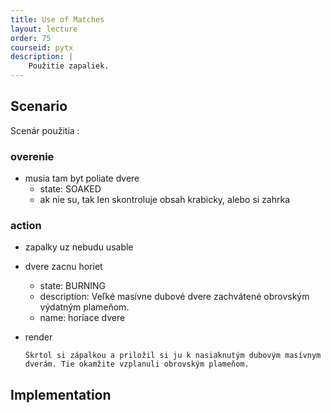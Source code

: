 ```yaml
---
title: Use of Matches
layout: lecture 
order: 75
courseid: pytx
description: |
    Použitie zapaliek.
---
```


## Scenario

Scenár použitia :


### overenie

* musia tam byt poliate dvere
    * state: SOAKED
    * ak nie su, tak len skontroluje obsah krabicky, alebo si zahrka


### action

* zapalky uz nebudu usable

* dvere zacnu horiet
    * state: BURNING
    * description: Veľké masívne dubové dvere zachvátené obrovským výdatným plameňom.
    * name: horiace dvere

* render

    ```
    Škrtol si zápalkou a priložil si ju k nasiaknutým dubovým masívnym dverám. Tie okamžite vzplanuli obrovským plameňom.
    ```


## Implementation

```python

```
